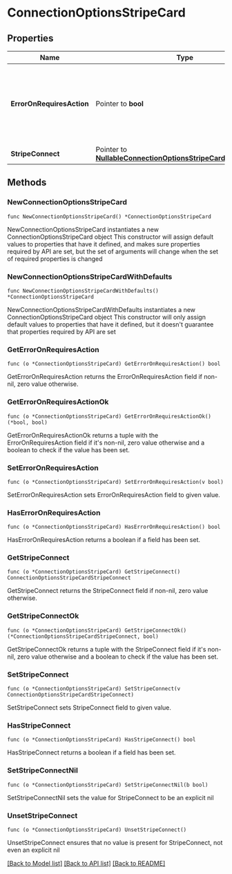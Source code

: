 # ConnectionOptionsStripeCard

## Properties

Name | Type | Description | Notes
------------ | ------------- | ------------- | -------------
**ErrorOnRequiresAction** | Pointer to **bool** | Defines if Stripe should automatically fail the payment if it requires two-factor authentication from the user. | [optional] [default to false]
**StripeConnect** | Pointer to [**NullableConnectionOptionsStripeCardStripeConnect**](ConnectionOptionsStripeCardStripeConnect.md) |  | [optional] 

## Methods

### NewConnectionOptionsStripeCard

`func NewConnectionOptionsStripeCard() *ConnectionOptionsStripeCard`

NewConnectionOptionsStripeCard instantiates a new ConnectionOptionsStripeCard object
This constructor will assign default values to properties that have it defined,
and makes sure properties required by API are set, but the set of arguments
will change when the set of required properties is changed

### NewConnectionOptionsStripeCardWithDefaults

`func NewConnectionOptionsStripeCardWithDefaults() *ConnectionOptionsStripeCard`

NewConnectionOptionsStripeCardWithDefaults instantiates a new ConnectionOptionsStripeCard object
This constructor will only assign default values to properties that have it defined,
but it doesn't guarantee that properties required by API are set

### GetErrorOnRequiresAction

`func (o *ConnectionOptionsStripeCard) GetErrorOnRequiresAction() bool`

GetErrorOnRequiresAction returns the ErrorOnRequiresAction field if non-nil, zero value otherwise.

### GetErrorOnRequiresActionOk

`func (o *ConnectionOptionsStripeCard) GetErrorOnRequiresActionOk() (*bool, bool)`

GetErrorOnRequiresActionOk returns a tuple with the ErrorOnRequiresAction field if it's non-nil, zero value otherwise
and a boolean to check if the value has been set.

### SetErrorOnRequiresAction

`func (o *ConnectionOptionsStripeCard) SetErrorOnRequiresAction(v bool)`

SetErrorOnRequiresAction sets ErrorOnRequiresAction field to given value.

### HasErrorOnRequiresAction

`func (o *ConnectionOptionsStripeCard) HasErrorOnRequiresAction() bool`

HasErrorOnRequiresAction returns a boolean if a field has been set.

### GetStripeConnect

`func (o *ConnectionOptionsStripeCard) GetStripeConnect() ConnectionOptionsStripeCardStripeConnect`

GetStripeConnect returns the StripeConnect field if non-nil, zero value otherwise.

### GetStripeConnectOk

`func (o *ConnectionOptionsStripeCard) GetStripeConnectOk() (*ConnectionOptionsStripeCardStripeConnect, bool)`

GetStripeConnectOk returns a tuple with the StripeConnect field if it's non-nil, zero value otherwise
and a boolean to check if the value has been set.

### SetStripeConnect

`func (o *ConnectionOptionsStripeCard) SetStripeConnect(v ConnectionOptionsStripeCardStripeConnect)`

SetStripeConnect sets StripeConnect field to given value.

### HasStripeConnect

`func (o *ConnectionOptionsStripeCard) HasStripeConnect() bool`

HasStripeConnect returns a boolean if a field has been set.

### SetStripeConnectNil

`func (o *ConnectionOptionsStripeCard) SetStripeConnectNil(b bool)`

 SetStripeConnectNil sets the value for StripeConnect to be an explicit nil

### UnsetStripeConnect
`func (o *ConnectionOptionsStripeCard) UnsetStripeConnect()`

UnsetStripeConnect ensures that no value is present for StripeConnect, not even an explicit nil

[[Back to Model list]](../README.md#documentation-for-models) [[Back to API list]](../README.md#documentation-for-api-endpoints) [[Back to README]](../README.md)


